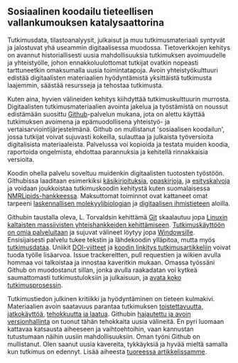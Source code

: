 ## Sosiaalinen koodailu tieteellisen vallankumouksen katalysaattorina

Tutkimusdata, tilastoanalyysit, julkaisut ja muu tutkimusmateriaali
syntyvät ja jalostuvat yhä useammin digitaalisessa
muodossa. Tietoverkkojen kehitys on avannut historiallisesti uusia
mahdollisuuksia tutkimuksen avoimuudelle ja yhteistyölle, johon
ennakkoluulottomat tutkijat ovatkin nopeasti tarttuneetkin omaksumalla
uusia toimintatapoja. Avoin yhteistyökulttuuri edistää digitaalisten
materiaalien hyödyntämistä yksittäistä tutkimusta laajemmin, säästää
resursseja ja tehostaa tutkimusta.

Kuten aina, hyvien välineiden kehitys kiihdyttää tutkimuskulttuurin
murrosta. Digitaalisten tutkimusmateriaalien avointa jakelua ja
työstämistä on noussut edistämään suosittu
[Github](https://github.com)-palvelun mukana, jota on alettu käyttää
tutkimuksen avoimena ja epämuodollisena yhteistyö- ja
vertaisarviointijärjestelmänä. Github on mullistanut 'sosiaalisen
koodailun', jossa tutkijat voivat sujuvasti kokeilla, sulauttaa ja
julkaista työversioita digitalisista materiaaleista. Palvelussa voi
kopioida ja testata muiden koodia, raportoida ongelmista, ehdottaa
parannuksia ja kehitellä rinnakkaisia versioita.

Koodin ohella palvelu soveltuu muidenkin digitaalisten tuotosten
työstöön. Githubissa laaditaan esimerkiksi
[käsikirjoituksia](http://bayesfactor.blogspot.fi/2015/08/on-radical-manuscript-openness.html),
[opaskirjoja](http://lincolnmullen.com/projects/dh-r/index.html), ja
[esityskalvoja](https://github.com/okffi-science) ja voidaan
joukkoistaa tutkimuskoodin kehitystä kuten suomalaisessa
[NMRLipids-hankkeessa](http://nmrlipids.blogspot.nl/). Maksuttomat
toiminnot ovat kattaneet omat tarpeeni [laskennallisen
molekyylibiologian](https://github.com/microbiome) ja [digitaalisen
ihmistieteen](https://github.com/rOpenGov) aloilla.

Githubin taustalla oleva, L. Torvaldsin kehittämä
[Git](http://git.or.cz) skaalautuu jopa [Linuxin kaltaisten
massiivisten yhteishankkeiden
kehittämiseen](https://www.youtube.com/watch?v=4XpnKHJAok8). [Tutkimuskäyttöön
on omia
palveluitaan](https://github.com/blog/1840-improving-github-for-science)
ja sujuvat välineet löytyy jopa
[Windowsille](https://windows.github.com). Ensisijaisesti palvelu
tukee tekstin ja lähdekoodin ylläpitoa, mutta myös
[tutkimusdataa](https://git-lfs.github.com). Uniikit
[DOI-viitteet](https://guides.github.com/activities/citable-code) ja
[koodin linkitys
tutkimusartikkeliin](https://medium.com/@samim/gitxiv-collaborative-open-computer-science-e5fea734cd45)
voivat tuoda työlle lisäarvoa. Issue trackereitten, pull requestien ja
wikien avulla hommaa voi talkoistaa ja innostaa kaveritkin
mukaan. Omassa työssäni Github on muodostanut sillan, jonka avulla
raakadatan voi kytkeä saumattomasti tutkimustuloksiin ja julkaisuun,
ja [avata koko
tutkimusprosessin](http://www.sciencemag.org/content/336/6078/159.short).

Tutkimustiedon julkinen kritiikki ja hyödyntäminen on tieteen
kulmakivi. Materiaalien avoin saatavuus parantaa tutkimuksen
[toistettavuutta,
jatkokäyttöä](http://www.pubmedcentral.nih.gov/articlerender.fcgi?artid=3383002&tool=pmcentrez&rendertype=abstract),
[tehokkuutta ja laatua](doi:10.1371/journal.pmed.1001747). Githubin
[hajautettu ja avoin
versionhallinta](http://www.scfbm.org/content/8/1/7) on tuonut tähän
tehokkaita uusia välineitä. En pyri luomaan kattavaa katsausta
aiheeseen ja vaihtoehtoihin, vaan kannustan tutustumaan näihin uusiin
mahdollisuuksiin. Oman työni Github on mullistanut. Olen saanut uusia
kavereita, tykkäyksiä ja hyvää mieltä samalla kun tutkimus on
edennyt. Lisää aiheesta [tuoreessa
artikkelissamme](http://www.ennenjanyt.net/2015/08/aatehistoria-ja-digitaalisten-aineistojen-mahdollisuudet).
















